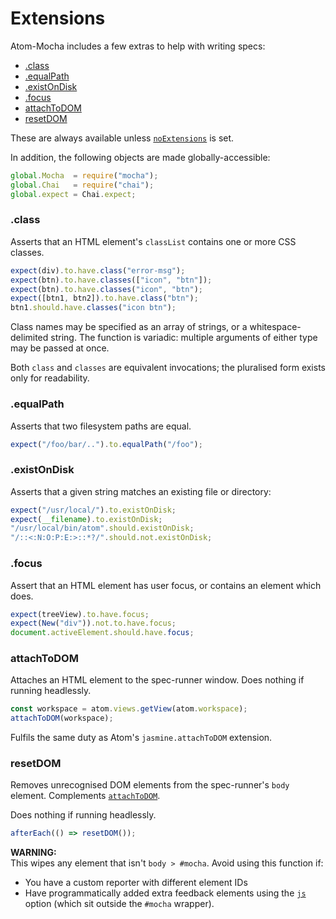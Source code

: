 Extensions
==========

Atom-Mocha includes a few extras to help with writing specs:

* [.class](#class)
* [.equalPath](#equalpath)
* [.existOnDisk](#existondisk)
* [.focus](#focus)
* [attachToDOM](#attachtodom)
* [resetDOM](#resetdom)

These are always available unless [`noExtensions`](options.md#noextensions) is set.

In addition, the following objects are made globally-accessible:

```js
global.Mocha  = require("mocha");
global.Chai   = require("chai");
global.expect = Chai.expect;
```


### .class
Asserts that an HTML element's `classList` contains one or more CSS classes.

```js
expect(div).to.have.class("error-msg");
expect(btn).to.have.classes(["icon", "btn"]);
expect(btn).to.have.classes("icon", "btn");
expect([btn1, btn2]).to.have.class("btn");
btn1.should.have.classes("icon btn");
```

Class names may be specified as an array of strings, or a whitespace-delimited string.
The function is variadic: multiple arguments of either type may be passed at once.

Both `class` and `classes` are equivalent invocations; the pluralised form exists only for readability.



### .equalPath
Asserts that two filesystem paths are equal.

```js
expect("/foo/bar/..").to.equalPath("/foo");
```



### .existOnDisk
Asserts that a given string matches an existing file or directory:

```js
expect("/usr/local/").to.existOnDisk;
expect(__filename).to.existOnDisk;
"/usr/local/bin/atom".should.existOnDisk;
"/::<:N:O:P:E:>::*?/".should.not.existOnDisk;
```



### .focus
Assert that an HTML element has user focus, or contains an element which does.

```js
expect(treeView).to.have.focus;
expect(New("div")).not.to.have.focus;
document.activeElement.should.have.focus;
```


### attachToDOM
Attaches an HTML element to the spec-runner window. Does nothing if running headlessly.

```js
const workspace = atom.views.getView(atom.workspace);
attachToDOM(workspace);
```

Fulfils the same duty as Atom's `jasmine.attachToDOM` extension.



### resetDOM
Removes unrecognised DOM elements from the spec-runner's `body` element. Complements [`attachToDOM`](#attachtodom).

Does nothing if running headlessly.

```js
afterEach(() => resetDOM());
```

__WARNING:__  
This wipes any element that isn't `body > #mocha`. Avoid using this function if:
* You have a custom reporter with different element IDs
* Have programmatically added extra feedback elements using the [`js`](options.md#js) option (which sit outside the `#mocha` wrapper).
